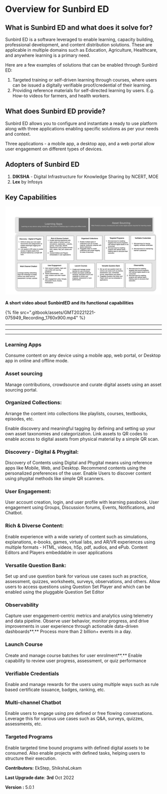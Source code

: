 # Overview for Sunbird ED

## **What is Sunbird ED and what does it solve for?**

Sunbird ED is a software leveraged to enable learning, capacity building, professional development, and content distribution solutions. These are applicable in multiple domains such as Education, Agriculture, Healthcare, and anywhere learning is a primary need.

Here are a few examples of solutions that can be enabled through Sunbird ED:

1. Targeted training or self-driven learning through courses, where users can be issued a digitally verifiable proof/credential of their learning.
2. Providing reference materials for self-directed learning by users. E.g. How-to videos for farmers, and health workers.

## **What does Sunbird ED provide?**

Sunbird ED allows you to configure and instantiate a ready to use platform along with three applications enabling specific solutions as per your needs and context.

Three applications - a mobile app, a desktop app, and a web portal allow user engagement on different types of devices.

## **Adopters of Sunbird ED**

1. **DIKSHA** - Digital Infrastructure for Knowledge Sharing by NCERT, MOE
2. **Lex** by Infosys

## **Key Capabilities**

![Key Capabilities of Sunbird ED](<.gitbook/assets/image (15).png>)

**A short video about SunbirdED and its functional capabilities**

{% file src=".gitbook/assets/GMT20221221-075949_Recording_1760x900.mp4" %}

***

***

***

### **Learning Apps**

Consume content on any device using a mobile app, web portal, or Desktop app in online and offline mode.

### **Asset sourcing**

Manage contributions, crowdsource and curate digital assets using an asset sourcing portal.

### **Organized Collections**:

Arrange the content into collections like playlists, courses, textbooks, episodes, etc.

Enable discovery and meaningful tagging by defining and setting up your own asset taxonomies and categorization. Link assets to QR codes to enable access to digital assets from physical material by a simple QR scan.

### **Discovery - Digital & Phygital**:

Discovery of Contents using Digital and Phygital means using reference apps like Mobile, Web, and Desktop. Recommend contents using the personalized preferences of the user. Enable Users to discover content using phygital methods like simple QR scanners.

### **User Engagement:**

User account creation, login, and user profile with learning passbook. User engagement using Groups, Discussion forums, Events, Notifications, and Chatbot.

### **Rich & Diverse Content:**

Enable experience with a wide variety of content such as simulations, explanations, e-books, games, virtual labs, and AR/VR experiences using multiple formats - HTML, videos, h5p, pdf, audios, and ePub. Content Editors and Players embeddable in user applications

### **Versatile Question Bank:**

Set up and use question bank for various use cases such as practice, assessment, quizzes, worksheets, surveys, observations, and others. Allow users to access questions using Question Set Player and which can be enabled using the pluggable Question Set Editor

### **Observability**

Capture user engagement-centric metrics and analytics using telemetry and data pipeline. Observe user behavior, monitor progress, and drive improvements in user experience through actionable data-driven dashboards\*\*.\*\* Process more than 2 billion+ events in a day.

### **Launch Course**

Create and manage course batches for user enrolment\*\*.\*\* Enable capability to review user progress, assessment, or quiz performance

### **Verifiable Credentials**

Enable and manage rewards for the users using multiple ways such as rule based certificate issuance, badges, ranking, etc.

### **Multi-channel Chatbot**

Enable users to engage using pre defined or free flowing conversations. Leverage this for various use cases such as Q\&A, surveys, quizzes, assessments, etc.

### **Targeted Programs**

Enable targeted time bound programs with defined digital assets to be consumed. Also enable projects with defined tasks, helping users to structure their execution.

**Contributors:** EkStep, ShikshaLokam

**Last Upgrade date**: **3rd** Oct 2022

**Version :** 5.0.1
